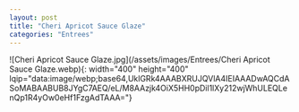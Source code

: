 ```yaml
---
layout: post
title: "Cheri Apricot Sauce Glaze"
categories: "Entrees"
---
```

![Cheri Apricot Sauce Glaze.jpg](/assets/images/Entrees/Cheri Apricot Sauce Glaze.webp){: width="400" height="400" lqip="data:image/webp;base64,UklGRk4AAABXRUJQVlA4IEIAAADwAQCdASoMABAABUB8JYgC7AEQ/eL/M8AAzjk4OiX5HH0pDil1lXy212wjWhULEQLenQp1R4yOw0eHf1FzgAdTAAA="}

